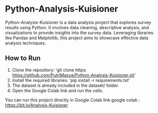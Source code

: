 # Python-Analysis-Kuisioner
Python-Analysis-Kuisioner is a data analysis project that explores survey results using Python. It involves data cleaning, descriptive analysis, and visualizations to provide insights into the survey data. Leveraging libraries like Pandas and Matplotlib, this project aims to showcase effective data analysis techniques.

## How to Run
1. Clone the repository:
   'git clone https: https://github.com/PutriMasya/Python-Analysis-Kuisioner.git'
2. Install the required libraries:
   'pip install -r requirements.txt'
3. The dataset is already included in the dataset/ folder.
4. Open the Google Colab link and run the cells.

You can run this project directly in Google Colab 
link google colab : https://bit.ly/Analysis-Kuisioner
